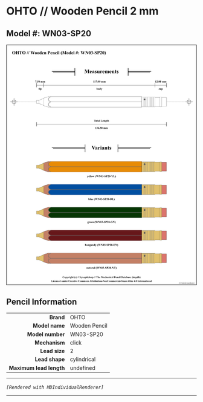# OHTO // Wooden Pencil 2 mm

## Model #: WN03-SP20

<img src="./wooden-natural-wn03-sp5-2.0-grouped.png">

## Pencil Information

|     |     |
| ---: | :--- |
| **Brand** | OHTO |
| **Model name** | Wooden Pencil |
| **Model number** | WN03-SP20 |
| **Mechanism** | click |
| **Lead size** | 2 |
| **Lead shape** | cylindrical |
| **Maximum lead length** | undefined |


---

_`[Rendered with MDIndividualRenderer]`_

---

